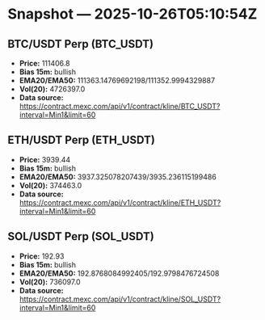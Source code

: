 # Snapshot — 2025-10-26T05:10:54Z

## BTC/USDT Perp (BTC_USDT)
- **Price:** 111406.8
- **Bias 15m:** bullish
- **EMA20/EMA50:** 111363.14769692198/111352.9994329887
- **Vol(20):** 4726397.0
- **Data source:** https://contract.mexc.com/api/v1/contract/kline/BTC_USDT?interval=Min1&limit=60

## ETH/USDT Perp (ETH_USDT)
- **Price:** 3939.44
- **Bias 15m:** bullish
- **EMA20/EMA50:** 3937.325078207439/3935.236115199486
- **Vol(20):** 374463.0
- **Data source:** https://contract.mexc.com/api/v1/contract/kline/ETH_USDT?interval=Min1&limit=60

## SOL/USDT Perp (SOL_USDT)
- **Price:** 192.93
- **Bias 15m:** bullish
- **EMA20/EMA50:** 192.8768084992405/192.9798476724508
- **Vol(20):** 736097.0
- **Data source:** https://contract.mexc.com/api/v1/contract/kline/SOL_USDT?interval=Min1&limit=60
